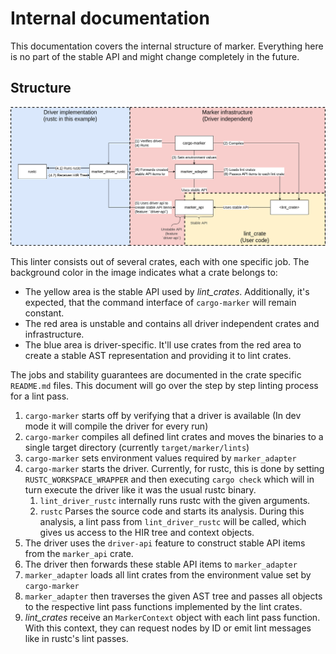 # Internal documentation

This documentation covers the internal structure of marker.
Everything here is no part of the stable API and might change completely in the future.

## Structure

![](./marker-structure.png)

This linter consists out of several crates, each with one specific job.
The background color in the image indicates what a crate belongs to:

* The yellow area is the stable API used by *lint_crates*.
Additionally, it's expected, that the command interface of `cargo-marker` will remain constant.
* The red area is unstable and contains all driver independent crates and infrastructure.
* The blue area is driver-specific.
It'll use crates from the red area to create a stable AST representation and providing it to lint crates.

The jobs and stability guarantees are documented in the crate specific `README.md` files.
This document will go over the step by step linting process for a lint pass.

1. `cargo-marker` starts off by verifying that a driver is available
    (In dev mode it will compile the driver for every run)
2. `cargo-marker` compiles all defined lint crates
    and moves the binaries to a single target directory (currently `target/marker/lints`)
3. `cargo-marker` sets environment values required by `marker_adapter`
4. `cargo-marker` starts the driver.
    Currently, for rustc, this is done by setting `RUSTC_WORKSPACE_WRAPPER`
    and then executing `cargo check` which will in turn execute the driver like it was the usual rustc binary.
    1. `lint_driver_rustc` internally runs rustc with the given arguments.
    2. `rustc` Parses the source code and starts its analysis.
        During this analysis, a lint pass from `lint_driver_rustc` will be called,
        which gives us access to the HIR tree and context objects.
5. The driver uses the `driver-api` feature to construct stable API items from the `marker_api` crate.
6. The driver then forwards these stable API items to `marker_adapter`
7. `marker_adapter` loads all lint crates from the environment value set by `cargo-marker`
8. `marker_adapter` then traverses the given AST tree
    and passes all objects to the respective lint pass functions implemented by the lint crates.
9. *lint_crates* receive an `MarkerContext` object with each lint pass function.
    With this context, they can request nodes by ID or emit lint messages like in rustc's lint passes.
